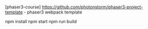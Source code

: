 [phaser3-course]
https://github.com/photonstorm/phaser3-project-template - phaser3 webpack template

npm install	
npm start
npm run build